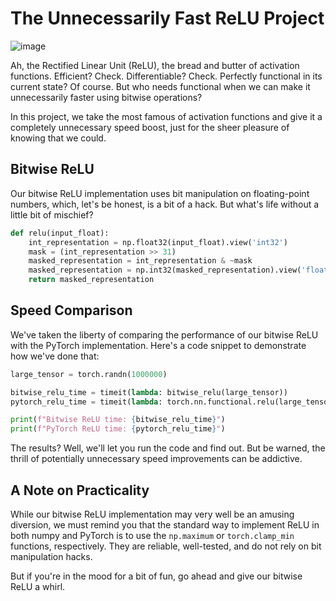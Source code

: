 # The Unnecessarily Fast ReLU Project
![image](https://github.com/johneckberg/Bitwise-ReLU/assets/93222362/0e1251ae-57dc-4a25-8f94-976e96214945)


Ah, the Rectified Linear Unit (ReLU), the bread and butter of activation functions. Efficient? Check. Differentiable? Check. Perfectly functional in its current state? Of course. But who needs functional when we can make it unnecessarily faster using bitwise operations?

In this project, we take the most famous of activation functions and give it a completely unnecessary speed boost, just for the sheer pleasure of knowing that we could. 

## Bitwise ReLU

Our bitwise ReLU implementation uses bit manipulation on floating-point numbers, which, let's be honest, is a bit of a hack. But what's life without a little bit of mischief?

```python
def relu(input_float):
    int_representation = np.float32(input_float).view('int32')
    mask = (int_representation >> 31)
    masked_representation = int_representation & ~mask
    masked_representation = np.int32(masked_representation).view('float32')
    return masked_representation
```

## Speed Comparison

We've taken the liberty of comparing the performance of our bitwise ReLU with the PyTorch implementation. Here's a code snippet to demonstrate how we've done that:

```python
large_tensor = torch.randn(1000000)

bitwise_relu_time = timeit(lambda: bitwise_relu(large_tensor))
pytorch_relu_time = timeit(lambda: torch.nn.functional.relu(large_tensor))

print(f"Bitwise ReLU time: {bitwise_relu_time}")
print(f"PyTorch ReLU time: {pytorch_relu_time}")
```

The results? Well, we'll let you run the code and find out. But be warned, the thrill of potentially unnecessary speed improvements can be addictive.

## A Note on Practicality

While our bitwise ReLU implementation may very well be an amusing diversion, we must remind you that the standard way to implement ReLU in both numpy and PyTorch is to use the `np.maximum` or `torch.clamp_min` functions, respectively. They are reliable, well-tested, and do not rely on bit manipulation hacks.

But if you're in the mood for a bit of fun, go ahead and give our bitwise ReLU a whirl.

